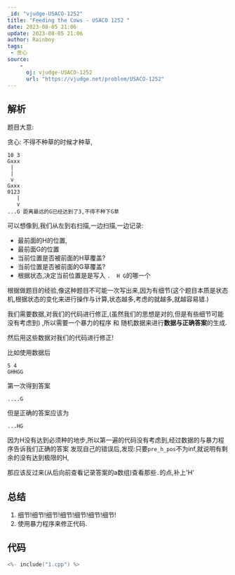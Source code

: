 ```yaml
---
_id: "vjudge-USACO-1252"
title: "Feeding the Cows - USACO 1252 "
date: 2023-08-05 21:06
update: 2023-08-05 21:06
author: Rainboy
tags: 
 - 贪心
source: 
    - 
      oj: vjudge-USACO-1252
      url: "https://vjudge.net/problem/USACO-1252"
---
```


## 解析

题目大意:


贪心: 不得不种草的时候才种草,

```
10 3
Gxxx
 |
 |
 v
Gxxx
0123
   |
   v
...G 距离最远的G已经达到了3,不得不种下G草
```

可以想像到,我们从左到右扫描,一边扫描,一边记录:

- 最前面的H的位置,
- 最前面G的位置
- 当前位置是否被前面的H草覆盖?
- 当前位置是否被前面的G草覆盖?
- 根据状态,决定当前位置是是写入 `.  H G`的哪一个

根据做题目的经验,像这种题目不可能一次写出来,因为有细节(这个题目本质是状态机,根据状态的变化来进行操作与计算,状态越多,考虑的就越多,就越容易错.)

我们需要数据,对我们的代码进行修正,(虽然我们的思想是对的,但是有些细节可能没有考虑到)
,所以需要一个暴力的程序 和 随机数据来进行**数据与正确答案**的生成.

然后用这些数据对我们的代码进行修正!

比如使用数据后

```
5 4
GHHGG
```

第一次得到答案

```
....G
```

但是正确的答案应该为

```
...HG
```

因为H没有达到必须种的地步,所以第一遍的代码没有考虑到,经过数据的与暴力程序告诉我们正确的答案
发现自己的错误后,发现:只要`pre_h_pos`不为inf,就说明有剩余的没有达到极限的H,

那应该反过来(从后向前查看记录答案的a数组)查看那些`.`的点,补上'H'

## 总结

1. 细节!细节!细节!细节!细节!细节!细节!
2. 使用暴力程序来修正代码.

## 代码

```c
<%- include("1.cpp") %>
```
